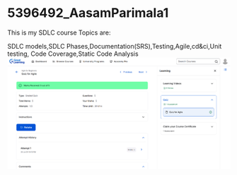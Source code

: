 # 5396492_AasamParimala1
This is my SDLC course
Topics are:

SDLC models,SDLC Phases,Documentation(SRS),Testing,Agile,cd&ci,Unit testing,
Code Coverage,Static Code Analysis 
![alt text](<Screenshot 2025-07-27 155048.png>)

